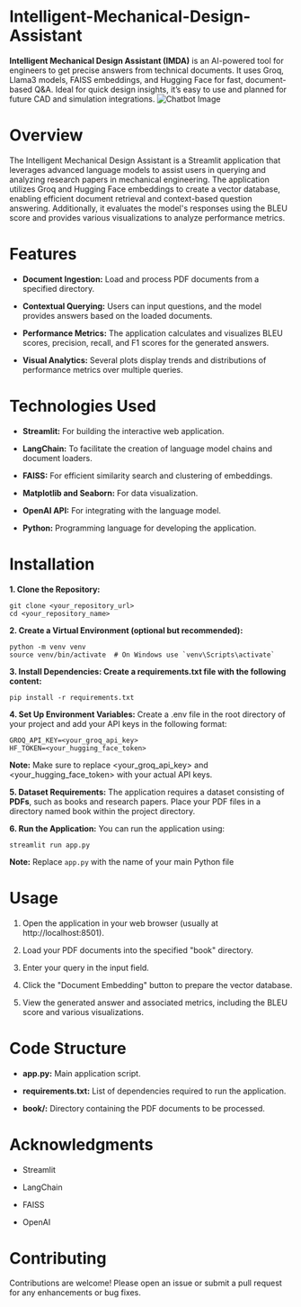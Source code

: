  # Intelligent-Mechanical-Design-Assistant
**Intelligent Mechanical Design Assistant (IMDA)** is an AI-powered tool for engineers to get precise answers from technical documents. It uses Groq, Llama3 models, FAISS embeddings, and Hugging Face for fast, document-based Q&amp;A. Ideal for quick design insights, it’s easy to use and planned for future CAD and simulation integrations.
![Chatbot Image](https://snapengage.com/wp-content/uploads/2020/11/bpos-survive-the-ai-revolution.jpg)


# Overview
The Intelligent Mechanical Design Assistant is a Streamlit application that leverages advanced language models to assist users in querying and analyzing research papers in mechanical engineering. The application utilizes Groq and Hugging Face embeddings to create a vector database, enabling efficient document retrieval and context-based question answering. Additionally, it evaluates the model's responses using the BLEU score and provides various visualizations to analyze performance metrics.

# Features
- **Document Ingestion:** Load and process PDF documents from a specified directory.

- **Contextual Querying:** Users can input questions, and the model provides answers based on the loaded documents.

- **Performance Metrics:** The application calculates and visualizes BLEU scores, precision, recall, and F1 scores for the generated answers.

- **Visual Analytics:** Several plots display trends and distributions of performance metrics over multiple queries.

# Technologies Used
- **Streamlit:** For building the interactive web application.

- **LangChain:** To facilitate the creation of language model chains and document loaders.

- **FAISS:** For efficient similarity search and clustering of embeddings.

- **Matplotlib and Seaborn:** For data visualization.

- **OpenAI API:** For integrating with the language model.

- **Python:** Programming language for developing the application.

# Installation
**1. Clone the Repository:**
```
git clone <your_repository_url>
cd <your_repository_name>
```

**2. Create a Virtual Environment (optional but recommended):**
```
python -m venv venv
source venv/bin/activate  # On Windows use `venv\Scripts\activate`
```

**3. Install Dependencies: Create a requirements.txt file with the following content:**
```
pip install -r requirements.txt
```

**4. Set Up Environment Variables:** Create a .env file in the root directory of your project and add your API keys in the following format:
```
GROQ_API_KEY=<your_groq_api_key>
HF_TOKEN=<your_hugging_face_token>
```
**Note:** Make sure to replace <your_groq_api_key> and <your_hugging_face_token> with your actual API keys.

**5. Dataset Requirements:** The application requires a dataset consisting of **PDFs**, such as books and research papers. Place your PDF files in a directory named book within the project directory.

**6. Run the Application:** You can run the application using:
```
streamlit run app.py

```
**Note:** Replace `app.py` with the name of your main Python file
# Usage
1. Open the application in your web browser (usually at http://localhost:8501).
   
2. Load your PDF documents into the specified "book" directory.

3. Enter your query in the input field.

4. Click the "Document Embedding" button to prepare the vector database.

5. View the generated answer and associated metrics, including the BLEU score and various visualizations.

# Code Structure
- **app.py:** Main application script.

- **requirements.txt:** List of dependencies required to run the application.

- **book/:** Directory containing the PDF documents to be processed.

# Acknowledgments

- Streamlit
  
- LangChain
  
- FAISS
  
- OpenAI

# Contributing
Contributions are welcome! Please open an issue or submit a pull request for any enhancements or bug fixes.

